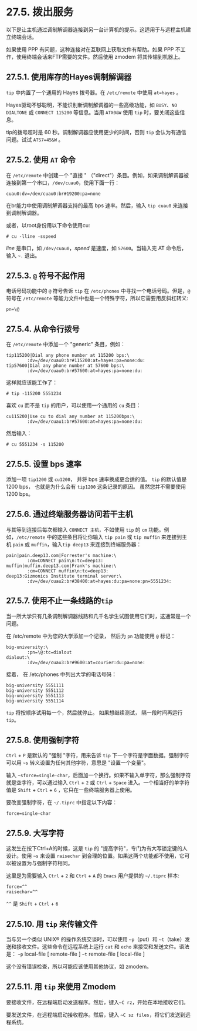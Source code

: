 # 27.5. 拨出服务

以下是让主机通过调制解调器连接到另一台计算机的提示。这适用于与远程主机建立终端会话。

如果使用 PPP 有问题，这种连接对在互联网上获取文件有帮助。如果 PPP 不工作，使用终端会话来FTP需要的文件。然后使用 zmodem 将其传输到机器上。

## 27.5.1. 使用库存的Hayes调制解调器

`tip` 中内置了一个通用的 Hayes 拨号器。在 `/etc/remote` 中使用 `at=hayes` 。

Hayes驱动不够聪明，不能识别新调制解调器的一些高级功能，如 `BUSY`、`NO DIALTONE` 或 `CONNECT 115200` 等信息。当用 `ATX0&W` 使用 `tip` 时，要关闭这些信息。

tip的拨号超时是 60 秒。调制解调器应使用更少的时间，否则 `tip` 会认为有通信问题。试试 `ATS7=45&W` 。

## 27.5.2. 使用 `AT` 命令

在 `/etc/remote` 中创建一个 "直接 " （"direct"）条目。例如，如果调制解调器被连接到第一个串口，`/dev/cuau0`，使用下面一行：

```
cuau0:dv=/dev/cuau0:br#19200:pa=none
```

在br能力中使用调制解调器支持的最高 bps 速率。然后，输入 `tip cuau0` 来连接到调制解调器。

或者，以root身份用以下命令使用cu:

```
# cu -lline -sspeed
```

*line* 是串口，如 `/dev/cuau0`，*speed* 是速度，如 `57600`。当输入完 AT 命令后，输入 `~.` 退出。

## 27.5.3. `@` 符号不起作用

电话号码功能中的 `@` 符号告诉 `tip` 在 `/etc/phones` 中寻找一个电话号码。但是，`@` 符号在 `/etc/remote` 等能力文件中也是一个特殊字符，所以它需要用反斜杠转义:

```
pn=\@
```

## 27.5.4. 从命令行拨号

在 `/etc/remote` 中添加一个 "generic" 条目，例如：

```
tip115200|Dial any phone number at 115200 bps:\
        :dv=/dev/cuau0:br#115200:at=hayes:pa=none:du:
tip57600|Dial any phone number at 57600 bps:\
        :dv=/dev/cuau0:br#57600:at=hayes:pa=none:du:
```

这样就应该能工作了：

```
# tip -115200 5551234
```

喜欢 `cu` 而不是 `tip` 的用户，可以使用一个通用的 `cu` 条目：

```
cu115200|Use cu to dial any number at 115200bps:\
        :dv=/dev/cuau1:br#57600:at=hayes:pa=none:du:
```

然后输入：

```
# cu 5551234 -s 115200
```

## 27.5.5. 设置 bps 速率

添加一项 `tip1200` 或 `cu1200`， 并将 bps 速率换成更合适的值。 `tip` 的默认值是1200 bps， 也就是为什么会有 `tip1200` 这条记录的原因。 虽然您并不需要使用 1200 bps。

## 27.5.6. 通过终端服务器访问若干主机

与其等到连接后每次都输入 `CONNECT 主机`，不如使用 `tip` 的 `cm` 功能。例如，`/etc/remote` 中的这些条目将让你输入 `tip pain` 或 `tip muffin` 来连接到主机 `pain` 或 `muffin`，输入`tip deep13` 来连接到终端服务器：

```
pain|pain.deep13.com|Forrester's machine:\
        :cm=CONNECT pain\n:tc=deep13:
muffin|muffin.deep13.com|Frank's machine:\
        :cm=CONNECT muffin\n:tc=deep13:
deep13:Gizmonics Institute terminal server:\
        :dv=/dev/cuau2:br#38400:at=hayes:du:pa=none:pn=5551234:
```

## 27.5.7. 使用不止一条线路的`tip` 

当一所大学只有几条调制解调器线路和几千名学生试图使用它们时，这通常是一个问题。

在 /etc/remote 中为您的大学添加一个记录， 然后为 `pn` 功能使用 `@` 标记：

```
big-university:\
        :pn=\@:tc=dialout
dialout:\
        :dv=/dev/cuau3:br#9600:at=courier:du:pa=none:
```

接着， 在 /etc/phones 中列出大学的电话号码：

```
big-university 5551111
big-university 5551112
big-university 5551113
big-university 5551114
```

`tip` 将按顺序试用每一个，然后就停止。 如果想继续测试， 隔一段时间再运行 `tip`。

## 27.5.8. 使用强制字符

`Ctrl` + `P`  是默认的 "强制 "字符，用来告诉 `tip` 下一个字符是字面数据。强制字符可以用 `~s` 转义设置为任何其他字符，意思是 "设置一个变量"。

输入 `~sforce=single-char`，后面加一个换行。如果不输入单字符，那么强制字符就是空字符，可以通过输入 `Ctrl` + `2` 或 `Ctrl` + `Space` 进入。一个相当好的单字符值是 `Shift` + `Ctrl` + `6` ，它只在一些终端服务器上使用。

要改变强制字符，在 `~/.tiprc` 中指定以下内容：

```
force=single-char
```

## 27.5.9. 大写字符

这发生在按下Ctrl+A的时候，这是 `tip` 的 "提高字符"，专门为有大写锁定键的人设计。使用 `~s` 来设置 `raisechar` 到合理的位置。如果这两个功能都不使用，它可以被设置为与强制字符相同。

这里是为需要输入 `Ctrl` + `2` 和 `Ctrl` + `A` 的 `Emacs` 用户提供的 `~/.tiprc` 样本:

```
force=^^
raisechar=^^
```

`^^` 是 `Shift` + `Ctrl` + `6`

## 27.5.10. 用 `tip` 来传输文件

当与另一个类似 UNIX® 的操作系统交谈时，可以使用 `~p`（put）和 `~t`（take）发送和接收文件。这些命令在远程系统上运行 `cat` 和 `echo` 来接受和发送文件。语法是： `~p` local-file [ remote-file ] `~t` remote-file [ local-file ]

这个没有错误检查，所以可能应该使用其他协议，如 zmodem。

## 27.5.11. 用 `tip` 来使用 Zmodem

要接收文件，在远程端启动发送程序。然后，键入`~C rz`，开始在本地接收它们。

要发送文件，在远程端启动接收程序。然后，键入 `~C sz files`，将它们发送到远程系统。

